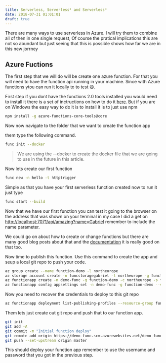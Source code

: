 ```yaml
---
title: Serverless, Serverless² and Serverless³
date: 2018-07-31 01:01:01
draft: true
---
```


There are many ways to use serverless in Azure. I will try them to combine all of then in one single request, Of course the pratical implications this are not so abundant but just seeing that this is possible shows how far we are in this new jorrney

<!--Should be one image here-->

<!--more-->

## Azure Fuctions

The first step that we will do will be create one azure function. For that you will need to have the function api running in your machine. Since with Azure functions ytou can run it locally to to test 😄.

First step if you dont have the functions 2.0 tools installed you would need to install it there is a set of inctructions on how to do it [here](https://docs.microsoft.com/en-us/azure/azure-functions/functions-run-local). But if you are on Windows the easy way to do it is to install it is to just use npm

```sh
npm install -g azure-functions-core-tools@core
```

Now now navigate to the folder that we want to create the function app

them type the following command.

```sh
func init --docker
```

> We are using the --docker to create the docker file that we are going to use in the future in this article.

Now lets create our first function

```sh
func new -n hello -t httptrigger
```

Simple as that you have your first serverless function created now to run it just type

```sh
func start --build
```

Now that we have our first function you can test it going to the browser on the address that was shown on your terminal in my case I did a get on [http://localhost:7071/api/amazing?name=Gabriel](http://localhost:7071/api/amazing?name=Gabriel) remember to include the name parameter.

We could go on about how to create or change functions but there are many good blog posts about that and the [documentation](https://docs.microsoft.com/en-us/azure/azure-functions/) it is really good on that too.

Now time to publish this function.
Use this command to create the app and seup a local git repo to push your code.

```sh
az group create --name function-demo -l northeurope
az storage account create -n funcstoragegabriel -l northeurope -g function-demo --sku Standard_LRS
az functionapp create -n demo-func -g function-demo -c northeurope -s funcstoragegabriel -l
az functionapp config appsettings set -n demo-func -g function-demo --settings FUNCTIONS_EXTENSION_VERSION=beta
```

Now you need to recover the credentials to deploy to this git repo

```sh
az functionapp deployment list-publishing-profiles --resource-group function-demo --name demo-func3 --query '{username:[0].userName, password:[0].userPWD}'
```

Them lets just create out git repo and push that to our function app.

```sh
git init
git add -A
git commit -m "Initial function deploy"
git remote add origin https://demo-func.scm.azurewebsites.net/demo-func.git
git push --set-upstream origin master
```

This should deploy your function app remember to use the username and password that you got in the previous step.



